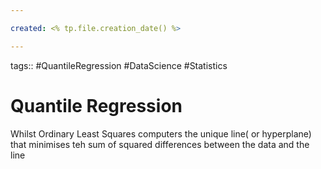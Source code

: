 ```yaml
---

created: <% tp.file.creation_date() %>

---
```

tags:: #QuantileRegression #DataScience #Statistics 

# Quantile Regression

Whilst Ordinary Least Squares computers the unique line( or hyperplane) that minimises teh sum of squared differences between the data and the line 